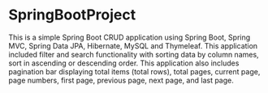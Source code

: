 # SpringBootProject
This is a simple Spring Boot CRUD application using Spring Boot, Spring MVC, Spring Data JPA, Hibernate, MySQL and Thymeleaf.
This application included filter and search functionality with sorting data by column names, sort in ascending or descending order.
This application also includes pagination bar displaying total items (total rows), total pages, current page, page numbers, first page, previous page, next page, and last page.
